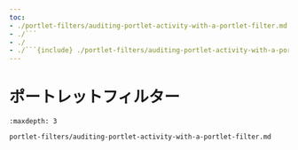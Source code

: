 ```yaml
---
toc:
- ./portlet-filters/auditing-portlet-activity-with-a-portlet-filter.md
- ./```
- ./
- ./```{include} ./portlet-filters/auditing-portlet-activity-with-a-portlet-filter.md
---
```

# ポートレットフィルター

```{toctree}
:maxdepth: 3

portlet-filters/auditing-portlet-activity-with-a-portlet-filter.md
```

```{include} ./portlet-filters/auditing-portlet-activity-with-a-portlet-filter.md
```